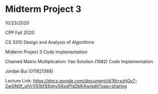 # Midterm Project 3
10/23/2020

CPP Fall 2020

CS 3310 Design and Analysis of Algorithms

Midterm Project 3 Code Implementation

Chained Matrix Multiplication: Yao Solution (1982) Code Implementation

Jordan Bui (011821368)

Lecture Link: https://docs.google.com/document/d/16rrxzhGv7-2wGN0f_olVrVS1bfS9ghyS4sgPIsDbK4w/edit?usp=sharing


